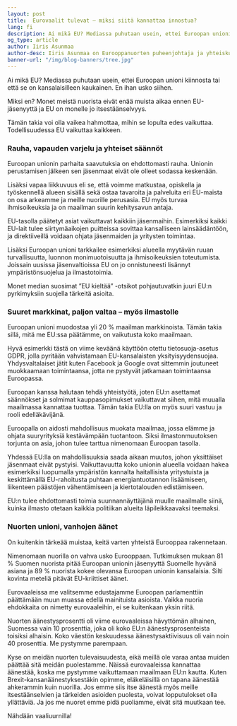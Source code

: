 ```yaml
---
layout: post
title:  Eurovaalit tulevat – miksi siitä kannattaa innostua?
lang: fi
description: Ai mikä EU? Mediassa puhutaan usein, ettei Euroopan unioni kiinnosta tai että se on kansalaisilleen kaukainen. En ihan usko siihen. 
og_type: article
author: Iiris Asunmaa
author-desc: Iiris Asunmaa on Eurooppanuorten puheenjohtaja ja yhteiskuntatieteiden maisteri. Hän innostuu eniten saadessaan ideoida yhdessä ja nähdessään nuorten äänestysaktiivisuuden kasvavan eurovaaleissa.
banner-url: "/img/blog-banners/tree.jpg"
---
```


Ai mikä EU? Mediassa puhutaan usein, ettei Euroopan unioni kiinnosta tai että se on kansalaisilleen kaukainen. En ihan usko siihen. 
 
Miksi en? Monet meistä nuorista eivät enää muista aikaa ennen EU-jäsenyyttä ja EU on monelle jo itsestäänselvyys. 
 
Tämän takia voi olla vaikea hahmottaa, mihin se lopulta edes vaikuttaa. Todellisuudessa EU vaikuttaa kaikkeen.
 
### Rauha, vapauden varjelu ja yhteiset säännöt
 
Euroopan unionin parhaita saavutuksia on ehdottomasti rauha. Unionin perustamisen jälkeen sen jäsenmaat eivät ole olleet sodassa keskenään. 
 
Lisäksi vapaa liikkuvuus eli se, että voimme matkustaa, opiskella ja työskennellä alueen sisällä sekä ostaa tavaroita ja palveluita eri EU-maista on osa arkeamme ja meille nuorille perusasia. EU myös turvaa ihmisoikeuksia ja on maailman suurin kehitysavun antaja. 

EU-tasolla päätetyt asiat vaikuttavat kaikkiin jäsenmaihin. Esimerkiksi kaikki EU-lait tulee siirtymäaikojen puitteissa sovittaa kansalliseen lainsäädäntöön, ja direktiiveillä voidaan ohjata jäsenmaiden ja yritysten toimintaa. 
 
Lisäksi Euroopan unioni tarkkailee esimerkiksi alueella myytävän ruuan turvallisuutta, luonnon monimuotoisuutta ja ihmisoikeuksien toteutumista. Joissain uusissa jäsenvaltioissa EU on jo onnistuneesti lisännyt ympäristönsuojelua ja ilmastotoimia.
 
Monet median suosimat ”EU kieltää” -otsikot pohjautuvatkin juuri EU:n pyrkimyksiin suojella tärkeitä asioita.
 
### Suuret markkinat, paljon valtaa – myös ilmastolle
 
Euroopan unioni muodostaa yli 20 % maailman markkinoista. Tämän takia sillä, mitä me EU:ssa päätämme, on vaikutusta koko maailmaan. 
 
Hyvä esimerkki tästä on viime keväänä käyttöön otettu tietosuoja-asetus GDPR, jolla pyritään vahvistamaan EU-kansalaisten yksityisyydensuojaa. Yhdysvaltalaiset jätit kuten Facebook ja Google ovat sittemmin joutuneet muokkaamaan toimintaansa, jotta ne pystyvät jatkamaan toimintaansa Euroopassa. 
 
Euroopan kanssa halutaan tehdä yhteistyötä, joten EU:n asettamat säännökset ja solmimat kauppasopimukset vaikuttavat siihen, mitä muualla maailmassa kannattaa tuottaa. Tämän takia EU:lla on myös suuri vastuu ja rooli edelläkävijänä. 
 
Euroopalla on aidosti mahdollisuus muokata maailmaa, jossa elämme ja ohjata suuryrityksiä kestävämpään tuotantoon. Siksi ilmastonmuutoksen torjunta on asia, johon tulee tarttua nimenomaan Euroopan tasolla. 

Yhdessä EU:lla on mahdollisuuksia saada aikaan muutos, johon yksittäiset jäsenmaat eivät pystyisi. Vaikuttavuutta koko unionin alueella voidaan hakea esimerkiksi luopumalla ympäristön kannalta haitallisista yritystuista ja keskittämällä EU-rahoitusta puhtaan energiantuotannon lisäämiseen, liikenteen päästöjen vähentämiseen ja kiertotalouden edistämiseen. 

EU:n tulee ehdottomasti toimia suunnannäyttäjänä muulle maailmalle siinä, kuinka ilmasto otetaan kaikkia politiikan alueita läpileikkaavaksi teemaksi. 

### Nuorten unioni, vanhojen äänet
 
On kuitenkin tärkeää muistaa, keitä varten yhteistä Eurooppaa rakennetaan. 

Nimenomaan nuorilla on vahva usko Eurooppaan. Tutkimuksen mukaan 81 % Suomen nuorista pitää Euroopan unionin jäsenyyttä Suomelle hyvänä asiana ja 89 % nuorista kokee olevansa Euroopan unionin kansalaisia. Silti kovinta meteliä pitävät EU-kriittiset äänet.

Eurovaaleissa me valitsemme edustajamme Euroopan parlamenttiin päättämään muun muassa edellä mainituista asioista. Vaikka nuoria ehdokkaita on nimetty eurovaaleihin, ei se kuitenkaan yksin riitä. 

Nuorten äänestysprosentti oli viime eurovaaleissa hävyttömän alhainen, Suomessa vain 10 prosenttia, joka oli koko EU:n äänestysprosenteista toisiksi alhaisin. Koko väestön keskuudessa äänestysaktiivisuus oli vain noin 40 prosenttia. Me pystymme parempaan. 

Kyse on meidän nuorten tulevaisuudesta, eikä meillä ole varaa antaa muiden päättää sitä meidän puolestamme. Näissä eurovaaleissa kannattaa äänestää, koska me pystymme vaikuttamaan maailmaan EU:n kautta. Kuten Brexit-kansanäänestyksestäkin opimme, eläkeläisillä on tapana äänestää ahkerammin kuin nuorilla. Jos emme siis itse äänestä myös meille itsestäänselvien ja tärkeiden asioiden puolesta, voivat lopputulokset olla yllättäviä. Ja jos me nuoret emme pidä puoliamme, eivät sitä muutkaan tee. 

Nähdään vaaliuurnilla!
